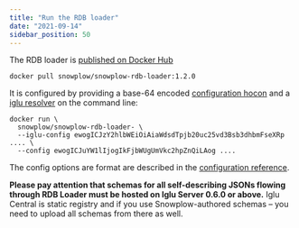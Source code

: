 ```yaml
---
title: "Run the RDB loader"
date: "2021-09-14"
sidebar_position: 50
---
```


The RDB loader is [published on Docker Hub](https://hub.docker.com/repository/docker/snowplow/snowplow-rdb-loader)

```
docker pull snowplow/snowplow-rdb-loader:1.2.0
```

It is configured by providing a base-64 encoded [configuration hocon](/docs/pipeline-components-and-applications/loaders-storage-targets/snowplow-rdb-loader-3-0-0/previous-versions/snowplow-rdb-loader/configuration-reference/index.md) and a [iglu resolver](/docs/pipeline-components-and-applications/iglu/iglu-resolver/index.md) on the command line:

```
docker run \
  snowplow/snowplow-rdb-loader- \
  --iglu-config ewogICJzY2hlbWEiOiAiaWdsdTpjb20uc25vd3Bsb3dhbmFseXRp .... \
  --config ewogICJuYW1lIjogIkFjbWUgUmVkc2hpZnQiLAog ....
```

The config options are format are described in the [configuration reference](/docs/pipeline-components-and-applications/loaders-storage-targets/snowplow-rdb-loader-3-0-0/previous-versions/snowplow-rdb-loader/configuration-reference/index.md).

**Please pay attention that schemas for all self-describing JSONs flowing through RDB Loader must be hosted on Iglu Server 0.6.0 or above.** Iglu Central is static registry and if you use Snowplow-authored schemas – you need to upload all schemas from there as well.
